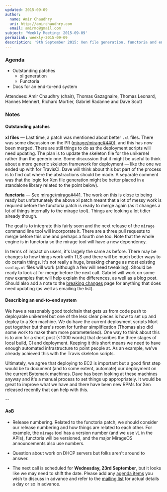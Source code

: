 ```yaml
---
updated: 2015-09-09
author:
  name: Amir Chaudhry
  uri: http://amirchaudhry.com
  email: amirmc@gmail.com
subject: 'Weekly Meeting: 2015-09-09'
permalink: weekly-2015-09-09
description: '9th September 2015: Xen file generation, functoria and end-to-end systems'
---
```


### Agenda ###

- Outstanding patches
  - xl generation
  - Functoria
- Docs for an end-to-end system 

Attendees:
Amir Chaudhry (chair), Thomas Gazagnaire, Thomas Leonard, Hannes Mehnert,
Richard Mortier, Gabriel Radanne and Dave Scott


### Notes ###


#### Outstanding patches ####

**xl files** — Last time, a patch was mentioned about better `.xl` files.
There was some discussion on the PR ([mirage/mirage#440][]), and this has now
been merged. There are still things to do as the deployment scripts will need
updating.  The plan is to update the skeleton file for the unikernel rather
than the generic one. Some discussion that it might be useful to think about a
more generic skeleton framework for deployment — like the one we ended up with
for TravisCI.  Dave will think about this but part of the process is to find
out where the abstractions should be made.  A separate comment was that the
logic for Xen file generation might be better placed in a standalone library 
related to the point below).

[mirage/mirage#440]: https://github.com/mirage/mirage/pull/440


**functoria** — See [mirage/mirage#441][]. The work on this is close to being
ready but unfortunately the above xl patch meant that a lot of messy work is
required before the functoria patch is ready to merge again (as it changes a
lot of things internally to the mirage tool).  Things are looking a lot tidier
already though. 

The goal is to integrate this fairly soon and the next release of the `mirage`
command line tool will incorporate it.  There are a three pull requests to
merge before this one and perhaps a fourth one too. Note that the whole engine
is in functoria so the mirage tool will have a new dependency. 

In terms of impact on users, it's largely the same as before. There may be
changes to how things work with TLS and there will be much better ways to do
certain things. It's not really a huge, breaking change as most existing
`config.ml` files will work (although a few will need tweaking). Should be
ready to look at for merge before the next call. Gabriel will work on some new
examples that will help explain the differences, as well as a blog post.
Should also add a note to the [breaking changes][brk-chg] page for anything
that does need updating (as well as emailing the list).

[mirage/mirage#441]: https://github.com/mirage/mirage/pull/441
[brk-chg]: /docs/breaking-changes

#### Describing an end-to-end system ####

We have a reasonably good toolchain that gets us from code push to deployable
unikernel but one of the less clear pieces is how to set up and deploy to a
Xen machine.  We do have the current deployment scripts Mort put together but
there's room for further simplification (Thomas also did some work to make
them more parameterised).  One way to think about this is to aim for a short
post (<1000 words) that describes the three stages of local build, CI and
deployment.  Keeping it this short means we need to have enough automated
infrastructure to point people at. As an example, we've already achieved this
with the Travis skeleton scripts.

Ultimately, we agree that deploying to EC2 is important but a good first step
would be to document (and to some extent, automate) our deployment on the
current Bytemark machines. Dave has been looking at these machines anyway and
it's a manual process to set things up appropriately.  It would be great to
improve what we have and there have been new RPMs for Xen released recently
that can help with this.  


-- 

#### AoB ####

- Release numbering. Related to the functoria patch, we should consider our
release numbering and how things are related to each other. For example, the
`mirage` tool has a version number (and we use `V1` in the APIs), functoria
will be versioned, and the major MirageOS announcements also use numbers.  

- Question about work on DHCP servers but folks aren't around to answer.

- The next call is scheduled for **Wednesday, 23rd September**,
but it looks like we may need to shift the date. Please add any
[agenda items][call-agenda] you wish to discuss in advance and refer to the
[mailing list][mir-mail] for actual details a day or so in advance.

[call-agenda]: https://github.com/mirage/mirage-www/wiki/Call-Agenda
[mir-mail]: http://lists.xenproject.org/cgi-bin/mailman/listinfo/mirageos-devel

